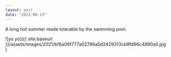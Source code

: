 ```yaml
---
layout: post
date: "2021-08-13"
---
```


A long hot summer made tolerable by the swimming pool.

![yo yo]({{ site.baseurl }}/assets/images/2021/bf6a08f777a02786a5d2429313cb9fd96c4880a0.jpg)
